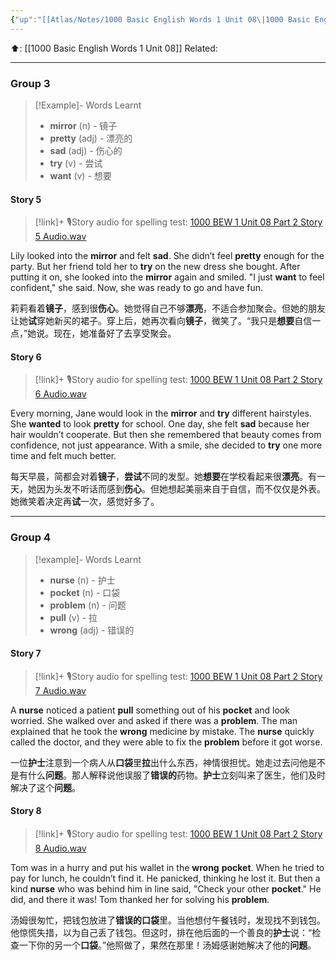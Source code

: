 ```yaml
---
{"up":"[[Atlas/Notes/1000 Basic English Words 1 Unit 08\|1000 Basic English Words 1 Unit 08]]","dg-publish":true,"permalink":"/atlas/notes/1000-bew-1-unit-08-part-2-stories/","dgPassFrontmatter":true}
---
```


⬆️: [[1000 Basic English Words 1 Unit 08]]
Related: 

---
### Group 3

>[!Example]- Words Learnt
> - **mirror** (n) - 镜子
> - **pretty** (adj) - 漂亮的
> - **sad** (adj) - 伤心的
> - **try** (v) - 尝试
> - **want** (v) - 想要

#### Story 5

> [!link]+ 🎙️Story audio for spelling test: [1000 BEW 1 Unit 08 Part 2 Story 5 Audio.wav](https://drive.google.com/file/d/1b5yEtUUTmYMjSiHc92M1_MQ-Ph6nHWQo/view?usp=drive_link)

Lily looked into the **mirror** and felt **sad**. She didn’t feel **pretty** enough for the party. But her friend told her to **try** on the new dress she bought. After putting it on, she looked into the **mirror** again and smiled. "I just **want** to feel confident," she said. Now, she was ready to go and have fun.

莉莉看着**镜子**，感到很**伤心**。她觉得自己不够**漂亮**，不适合参加聚会。但她的朋友让她**试**穿她新买的裙子。穿上后，她再次看向**镜子**，微笑了。“我只是**想要**自信一点，”她说。现在，她准备好了去享受聚会。
#### Story 6

> [!link]+ 🎙️Story audio for spelling test: [1000 BEW 1 Unit 08 Part 2 Story 6 Audio.wav](https://drive.google.com/file/d/15wIR-tiuqqX6WeMVNaybMGpTzAgvX0W7/view?usp=drive_link)

Every morning, Jane would look in the **mirror** and **try** different hairstyles. She **wanted** to look **pretty** for school. One day, she felt **sad** because her hair wouldn’t cooperate. But then she remembered that beauty comes from confidence, not just appearance. With a smile, she decided to **try** one more time and felt much better.

每天早晨，简都会对着**镜子**，**尝试**不同的发型。她**想要**在学校看起来很**漂亮**。有一天，她因为头发不听话而感到**伤心**。但她想起美丽来自于自信，而不仅仅是外表。她微笑着决定再**试**一次，感觉好多了。

---
### Group 4

> [!example]- Words Learnt
> - **nurse** (n) - 护士
> - **pocket** (n) - 口袋
> - **problem** (n) - 问题
> - **pull** (v) - 拉
> - **wrong** (adj) - 错误的

#### Story 7

> [!link]+ 🎙️Story audio for spelling test: [1000 BEW 1 Unit 08 Part 2 Story 7 Audio.wav](https://drive.google.com/file/d/1n3Sf2UzYNCv3zzt1AwkYaB2H91gTcAT7/view?usp=drive_link)

A **nurse** noticed a patient **pull** something out of his **pocket** and look worried. She walked over and asked if there was a **problem**. The man explained that he took the **wrong** medicine by mistake. The **nurse** quickly called the doctor, and they were able to fix the **problem** before it got worse.

一位**护士**注意到一个病人从**口袋**里**拉**出什么东西，神情很担忧。她走过去问他是不是有什么**问题**。那人解释说他误服了**错误的**药物。**护士**立刻叫来了医生，他们及时解决了这个**问题**。
#### Story 8

> [!link]+ 🎙️Story audio for spelling test: [1000 BEW 1 Unit 08 Part 2 Story 8 Audio.wav](https://drive.google.com/file/d/1o3jQr-TIjuRSDUmCbWXX54RDZqwLhP5q/view?usp=drive_link)

Tom was in a hurry and put his wallet in the **wrong** **pocket**. When he tried to pay for lunch, he couldn’t find it. He panicked, thinking he lost it. But then a kind **nurse** who was behind him in line said, "Check your other **pocket**." He did, and there it was! Tom thanked her for solving his **problem**.

汤姆很匆忙，把钱包放进了**错误的口袋**里。当他想付午餐钱时，发现找不到钱包。他惊慌失措，以为自己丢了钱包。但这时，排在他后面的一个善良的**护士**说：“检查一下你的另一个**口袋**。”他照做了，果然在那里！汤姆感谢她解决了他的**问题**。